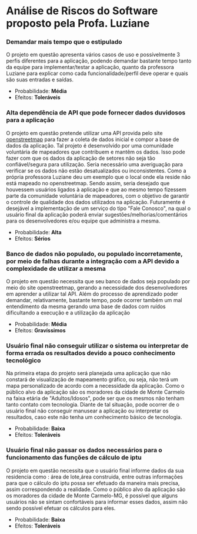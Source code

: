 # Análise de Riscos do Software proposto pela Profa. Luziane

### Demandar mais tempo que o estipulado
O projeto em questão apresenta vários casos de uso e possívelmente 3 perfis diferentes para a aplicação, podendo demandar bastante tempo tanto da equipe para implementar/testar a aplicação, quanto da professora Luziane para explicar como cada funcionalidade/perfil deve operar e quais são suas entradas e saídas.
- Probabilidade: **Média**
- Efeitos: **Toleráveis**

### Alta dependência de API que pode fornecer dados duvidosos para a aplicação
O projeto em questão pretende utilizar uma API provida pelo site [openstreetmap](https://www.openstreetmap.org/about) para fazer a coleta de dados inicial e compor a base de dados da aplicação.
Tal projeto é desenvolvido por uma comunidade voluntária de mapeadores que contribuem e mantêm os dados. Isso pode fazer com que os dados da aplicação de setores não seja tão confiável/segura para utilização. Seria necessário uma averiguação para verificar se os dados não estão desatualizados ou inconsistentes. Como a própria professora Luziane deu um exemplo que o local onde ela reside não está mapeado no openstreetmap.
Sendo assim, seria desejado que houvessem usuários ligados à aplicação e que ao mesmo tempo fizessem parte da comunidade voluntária de mapeadores, com o objetivo de garantir o controle de qualidade dos dados utilizados na aplicação. Futuramente é desejável a implementação de um serviço do tipo "Fale Conosco", na qual o usuário final da aplicação poderá enviar sugestões/melhorias/comentários para os desenvolvedores e/ou equipe que administra a mesma.
- Probabilidade: **Alta**
- Efeitos: **Sérios**

### Banco de dados não populado, ou populado incorretamente, por meio de falhas durante a integração com a API devido a complexidade de utilizar a mesma
O projeto em questão necessita que seu banco de dados seja populado por meio do site openstreetmap, gerando a necessidade dos desenvolvedores em aprender a utilizar tal API. Além do processo de aprendizado poder demandar, relativamente, bastante tempo, pode ocorrer também um mal entendimento da mesma gerando uma base de dados com ruídos dificultando a execução e a utilização da aplicação
- Probabilidade: **Média**
- Efeitos: **Gravíssimos**

### Usuário final não conseguir utilizar o sistema ou interpretar de forma errada os resultados devido a pouco conhecimento tecnológico
Na primeira etapa do projeto será planejada uma aplicação que não constará de visualização de mapeamento gráfico, ou seja, não terá um mapa personalizado de acordo com a necessidade da aplicação. Como o público alvo da aplicação são os moradores da cidade de Monte Carmelo na faixa etária de "Adultos/Idosos", pode ser que os mesmos não tenham tanto contato com tecnologia. Diante de tal situação, pode ocorrer de o usuário final não conseguir manusear a aplicação ou interpretar os resultados, caso este não tenha um conhecimento básico de tecnologia.
- Probabilidade: **Baixa**
- Efeitos: **Toleráveis**


### Usuário final não passar os dados necessários para o funcionamento das funções de cálculo de iptu
O projeto em questão necessita que o usuário final informe dados da sua residencia como : área de lote,área construida, entre outras informações para que o cálculo do iptu possa ser efetuado da maneira mais precisa, assim correspondendo a realidade. Como o público alvo da aplicação são os moradores da cidade de Monte Carmelo-MG, é possível que alguns usuários não se sintam confortáveis para informar esses dados, assim não sendo possível efetuar os cálculos para eles.
- Probabilidade: **Baixa**
- Efeitos: **Toleráveis**